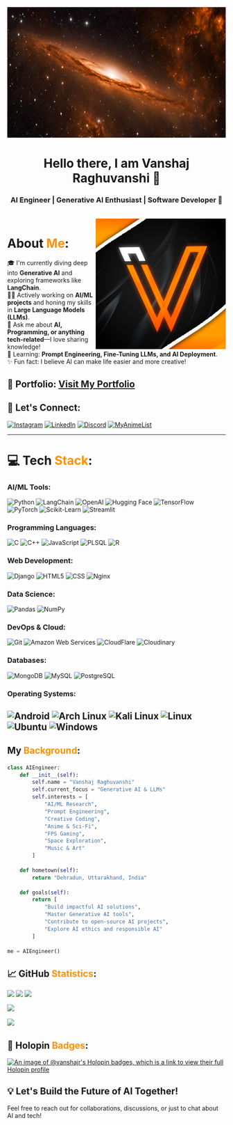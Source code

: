 <img height="300" width="1240" src="/banner.jpeg" alt="AI Engineer Banner">

<h1 align="center">Hello there, I am Vanshaj Raghuvanshi 👋</h1>
<h3 align="center">AI Engineer | Generative AI Enthusiast | Software Developer 🚀</h3>

<br>

<img height="300" width="300" align="right" src="/vlogo2.png" alt="Logo">

# About <span style="color:#FF9100">Me</span>:
🎓 I'm currently diving deep into **Generative AI** and exploring frameworks like **LangChain**.  
👨‍💻 Actively working on **AI/ML projects** and honing my skills in **Large Language Models (LLMs)**.  
💬 Ask me about **AI, Programming, or anything tech-related**—I love sharing knowledge!  
🌱 Learning: **Prompt Engineering, Fine-Tuning LLMs, and AI Deployment**.  
✨ Fun fact: I believe AI can make life easier and more creative!  

## 🚀 Portfolio: <a href="https://www.vanshajraghuvanshi.me">Visit My Portfolio</a>

## 🔗 Let's Connect:
[![Instagram](https://img.shields.io/badge/Instagram-%23E4405F.svg?logo=Instagram&logoColor=white)](https://www.instagram.com/vanshajr_0410?igsh=MWFsMWNsMmh1MjhmNA==)  [![LinkedIn](https://img.shields.io/badge/LinkedIn-%230077B5.svg?logo=LinkedIn&logoColor=white)](https://www.linkedin.com/in/vanshajraghuvanshi)   [![Discord](https://img.shields.io/badge/@targaryen001.-5539CC.svg?logo=discord&logoColor=white)]() [![MyAnimeList](https://img.shields.io/badge/MyAnimeList-2E51A2?logo=myanimelist&logoColor=white)](https://myanimelist.net/profile/VanshajR)

---

# 💻 Tech <span style="color:#FF9100">Stack</span>:
### **AI/ML Tools:**
![Python](https://img.shields.io/badge/python-3670A0?style=for-the-badge&logo=python&logoColor=ffdd54) ![LangChain](https://img.shields.io/badge/LangChain-00ADD8?style=for-the-badge&logo=langchain&logoColor=white) ![OpenAI](https://img.shields.io/badge/OpenAI-412991?style=for-the-badge&logo=openai&logoColor=white) ![Hugging Face](https://img.shields.io/badge/Hugging%20Face-FFD21E?style=for-the-badge&logo=huggingface&logoColor=black) ![TensorFlow](https://img.shields.io/badge/TensorFlow-FF6F00?style=for-the-badge&logo=tensorflow&logoColor=white) ![PyTorch](https://img.shields.io/badge/PyTorch-EE4C2C?style=for-the-badge&logo=pytorch&logoColor=white) ![Scikit-Learn](https://img.shields.io/badge/scikit_learn-F7931E?style=for-the-badge&logo=scikit-learn&logoColor=white) ![Streamlit](https://img.shields.io/badge/Streamlit-FF4B4B?style=for-the-badge&logo=Streamlit&logoColor=white)

### **Programming Languages:**
![C](https://img.shields.io/badge/c-%2300599C.svg?style=for-the-badge&logo=c&logoColor=white) ![C++](https://img.shields.io/badge/c++-%2300599C.svg?style=for-the-badge&logo=c%2B%2B&logoColor=white) ![JavaScript](https://img.shields.io/badge/javascript-%23323330.svg?style=for-the-badge&logo=javascript&logoColor=%23F7DF1E) ![PLSQL](https://img.shields.io/badge/PLSQL-F80000?style=for-the-badge&logo=oracle&logoColor=black) ![R](https://img.shields.io/badge/R-276DC3?style=for-the-badge&logo=r&logoColor=white)

### **Web Development:**
![Django](https://img.shields.io/badge/django-%23092E20.svg?style=for-the-badge&logo=django&logoColor=white) ![HTML5](https://img.shields.io/badge/html5-%23E34F26.svg?style=for-the-badge&logo=html5&logoColor=white) ![CSS](https://img.shields.io/badge/CSS-1572B6?style=for-the-badge&logo=css3&logoColor=white) ![Nginx](https://img.shields.io/badge/nginx-009639.svg?style=for-the-badge&logo=nginx&logoColor=white)  

### **Data Science:**
![Pandas](https://img.shields.io/badge/pandas-150458.svg?style=for-the-badge&logo=pandas&logoColor=white) ![NumPy](https://img.shields.io/badge/numpy-013243.svg?style=for-the-badge&logo=numpy&logoColor=white)  

### **DevOps & Cloud:**
![Git](https://img.shields.io/badge/git-%23F05033.svg?style=for-the-badge&logo=git&logoColor=white)  ![Amazon Web Services](https://img.shields.io/badge/AWS-FF9900.svg?style=for-the-badge&logo=Amazon_AWS&logoColor=white) ![CloudFlare](https://img.shields.io/badge/Cloudflare-F38020?style=for-the-badge&logo=Cloudflare&logoColor=white) ![Cloudinary](https://img.shields.io/badge/Cloudinary-3448C5?style=for-the-badge&logo=Cloudinary&logoColor=white)

### **Databases:**
![MongoDB](https://img.shields.io/badge/MongoDB-4EA94B?style=for-the-badge&logo=mongodb&logoColor=white) ![MySQL](https://img.shields.io/badge/MySQL-005C84?style=for-the-badge&logo=mysql&logoColor=white) ![PostgreSQL](https://img.shields.io/badge/PostgreSQL-316192?style=for-the-badge&logo=postgresql&logoColor=white)

### **Operating Systems:**
![Android](https://img.shields.io/badge/Android-3DDC84?style=for-the-badge&logo=android&logoColor=white) ![Arch Linux](https://img.shields.io/badge/Arch_Linux-1793D1?style=for-the-badge&logo=arch-linux&logoColor=white) ![Kali Linux](https://img.shields.io/badge/Kali_Linux-557C94?style=for-the-badge&logo=kali-linux&logoColor=white) ![Linux](https://img.shields.io/badge/Linux-FCC624?style=for-the-badge&logo=linux&logoColor=black) ![Ubuntu](https://img.shields.io/badge/Ubuntu-E95420?style=for-the-badge&logo=ubuntu&logoColor=white) ![Windows](https://img.shields.io/badge/Windows-0078D6?style=for-the-badge&logo=windows&logoColor=white)
---

## My <span style="color:#FF9100">Background</span>:

```python
class AIEngineer:
    def __init__(self):
        self.name = "Vanshaj Raghuvanshi"
        self.current_focus = "Generative AI & LLMs"
        self.interests = [
            "AI/ML Research",
            "Prompt Engineering",
            "Creative Coding",
            "Anime & Sci-Fi",
            "FPS Gaming",
            "Space Exploration",
            "Music & Art"
        ]
    
    def hometown(self):
        return "Dehradun, Uttarakhand, India"
    
    def goals(self):
        return [
            "Build impactful AI solutions",
            "Master Generative AI tools",
            "Contribute to open-source AI projects",
            "Explore AI ethics and responsible AI"
        ]

me = AIEngineer()
```

## 📈 GitHub <span style="color:#FF9100">Statistics</span>:

<p align="left"> <img height="180em" src="https://bakamitai.vercel.app/api?username=VanshajR&show_icons=true&theme=codeSTACKr&include_all_commits=true&count_private=true"/> <img height="180em" src="https://bakamitai.vercel.app/api/top-langs/?username=VanshajR&theme=codeSTACKr&layout=compact&langs_count=8"/> <img height="230em" src="https://github-profile-summary-cards.vercel.app/api/cards/profile-details?username=VanshajR&theme=codeSTACKr"/> </p>

![](https://komarev.com/ghpvc/?username=VanshajR&color=ff652f&base=1000&style=for-the-badge)

![](https://github-profile-trophy.vercel.app/?username=VanshajR&no-frame=true&theme=gruvbox&row=1&column=10)

## 🦖 Holopin <span style="color:#FF9100">Badges</span>:
[![An image of @vanshajr's Holopin badges, which is a link to view their full Holopin profile](https://holopin.me/vanshajr)](https://holopin.io/@vanshajr)

## 💡 Let's Build the Future of AI Together!
Feel free to reach out for collaborations, discussions, or just to chat about AI and tech!
